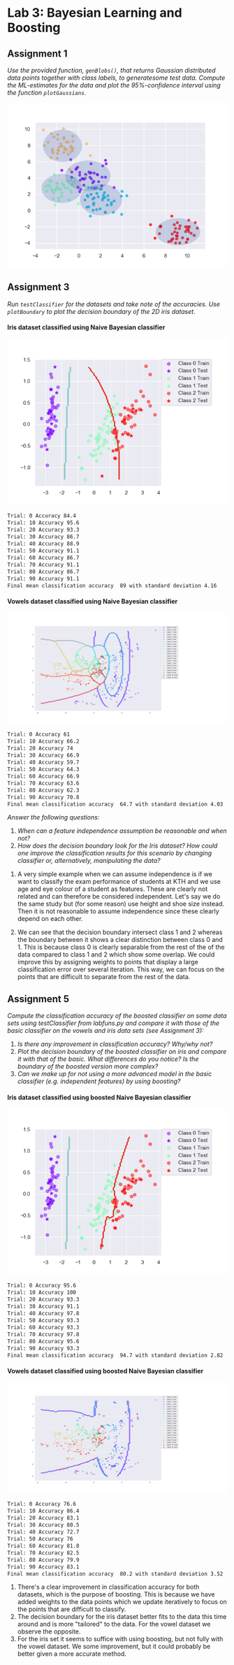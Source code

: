 # Lab 3: Bayesian Learning and Boosting

## Assignment 1
*Use the provided function, `genBlobs()`, that returns Gaussian distributed data points together with class labels, to generatesome test data. Compute the ML-estimates for the data and plot the 95%-confidence interval using the function 
`plotGaussians`.*

![alt text](https://github.com/lindahlf/machine-learning/blob/master/Lab3/lab3py/ass1.png "ass1")

## Assignment 3
*Run `testClassifier` for the datasets and take note of the accuracies. Use `plotBoundary` to plot the decision boundary of the 2D iris dataset.*

#### Iris dataset classified using Naive Bayesian classifier

![alt text](https://github.com/lindahlf/machine-learning/blob/master/Lab3/lab3py/ass3.png "ass3")

```
Trial: 0 Accuracy 84.4
Trial: 10 Accuracy 95.6
Trial: 20 Accuracy 93.3
Trial: 30 Accuracy 86.7
Trial: 40 Accuracy 88.9
Trial: 50 Accuracy 91.1
Trial: 60 Accuracy 86.7
Trial: 70 Accuracy 91.1
Trial: 80 Accuracy 86.7
Trial: 90 Accuracy 91.1
Final mean classification accuracy  89 with standard deviation 4.16
```

#### Vowels dataset classified using Naive Bayesian classifier

![alt text](https://github.com/lindahlf/machine-learning/blob/master/Lab3/lab3py/ass3vow.png "ass3vow")

```
Trial: 0 Accuracy 61
Trial: 10 Accuracy 66.2
Trial: 20 Accuracy 74
Trial: 30 Accuracy 66.9
Trial: 40 Accuracy 59.7
Trial: 50 Accuracy 64.3
Trial: 60 Accuracy 66.9
Trial: 70 Accuracy 63.6
Trial: 80 Accuracy 62.3
Trial: 90 Accuracy 70.8
Final mean classification accuracy  64.7 with standard deviation 4.03
```

*Answer the following questions:* 
1. *When can a feature independence assumption be reasonable and when not?*
2. *How does the decision boundary look for the Iris dataset? How could one improve the classification results for this scenario by changing classifier or, alternatively, manipulating the data?*

[//]: # (Hello)


1. A very simple example when we can assume independence is if we want to classify the exam performance of students at KTH and we use age and eye colour of a student as features. These are clearly not related and can therefore be considered independent. 
Let's say we do the same study but (for some reason) use height and shoe size instead. Then it is not reasonable to assume independence since these clearly depend on each other. 

2. We can see that the decision boundary intersect class 1 and 2 whereas the boundary between it shows a clear distinction between class 0 and 1. This is because class 0 is clearly separable from the rest of the of the data compared to class 1 and 2 which show some overlap. We could improve this by assigning weights to points that display a large classification error over several iteration. This way, we can focus on the points that are difficult to separate from the rest of the data. 

## Assignment 5

*Compute the classification accuracy of the boosted classifier on some data sets using testClassifier from labfuns.py and compare it with those of the basic classifier on the vowels and iris data sets (see Assignment 3):*

1. *Is there any improvement in classification accuracy? Why/why not?*
2. *Plot the decision boundary of the boosted classifier on iris and compare it with that of the basic. What differences do you notice? Is the boundary of the boosted version more complex?*
3. *Can we make up for not using a more advanced model in the basic classifier
(e.g. independent features) by using boosting?*

#### Iris dataset classified using boosted Naive Bayesian classifier

![alt text](https://github.com/lindahlf/machine-learning/blob/master/Lab3/lab3py/ass5iris.png "ass5iris")

```
Trial: 0 Accuracy 95.6
Trial: 10 Accuracy 100
Trial: 20 Accuracy 93.3
Trial: 30 Accuracy 91.1
Trial: 40 Accuracy 97.8
Trial: 50 Accuracy 93.3
Trial: 60 Accuracy 93.3
Trial: 70 Accuracy 97.8
Trial: 80 Accuracy 95.6
Trial: 90 Accuracy 93.3
Final mean classification accuracy  94.7 with standard deviation 2.82
```

#### Vowels dataset classified using boosted Naive Bayesian classifier

![alt text](https://github.com/lindahlf/machine-learning/blob/master/Lab3/lab3py/ass5vow.png "ass5vow")

```
Trial: 0 Accuracy 76.6
Trial: 10 Accuracy 86.4
Trial: 20 Accuracy 83.1
Trial: 30 Accuracy 80.5
Trial: 40 Accuracy 72.7
Trial: 50 Accuracy 76
Trial: 60 Accuracy 81.8
Trial: 70 Accuracy 82.5
Trial: 80 Accuracy 79.9
Trial: 90 Accuracy 83.1
Final mean classification accuracy  80.2 with standard deviation 3.52
```

1. There's a clear improvement in classification accuracy for both datasets, which is the purpose of boosting. This is because we have added weights to the data points which we update iteratively to focus on the points that are difficult to classify. 
2. The decision boundary for the iris dataset better fits to the data this time around and is more "tailored" to the data. For the vowel dataset we observe the opposite. 
3. For the iris set it seems to suffice with using boosting, but not fully with the vowel dataset. We some improvement, but it could probably be better given a more accurate method. 






